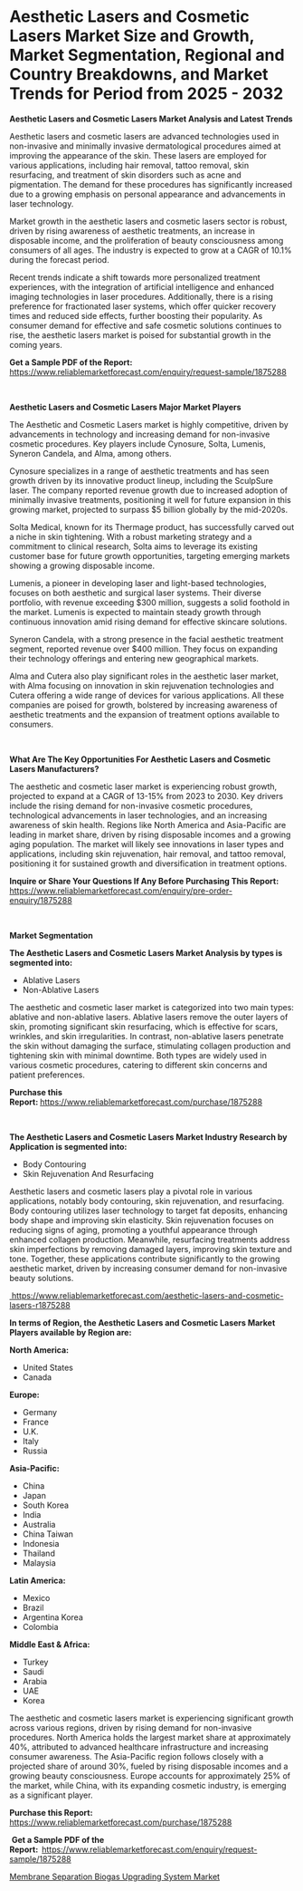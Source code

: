 <p><h1>Aesthetic Lasers and Cosmetic Lasers Market Size and Growth, Market Segmentation, Regional and Country Breakdowns, and Market Trends for Period from 2025 -  2032</h1></p><p><strong>Aesthetic Lasers and Cosmetic Lasers Market Analysis and Latest Trends</strong></p>
<p><p>Aesthetic lasers and cosmetic lasers are advanced technologies used in non-invasive and minimally invasive dermatological procedures aimed at improving the appearance of the skin. These lasers are employed for various applications, including hair removal, tattoo removal, skin resurfacing, and treatment of skin disorders such as acne and pigmentation. The demand for these procedures has significantly increased due to a growing emphasis on personal appearance and advancements in laser technology.</p><p>Market growth in the aesthetic lasers and cosmetic lasers sector is robust, driven by rising awareness of aesthetic treatments, an increase in disposable income, and the proliferation of beauty consciousness among consumers of all ages. The industry is expected to grow at a CAGR of 10.1% during the forecast period. </p><p>Recent trends indicate a shift towards more personalized treatment experiences, with the integration of artificial intelligence and enhanced imaging technologies in laser procedures. Additionally, there is a rising preference for fractionated laser systems, which offer quicker recovery times and reduced side effects, further boosting their popularity. As consumer demand for effective and safe cosmetic solutions continues to rise, the aesthetic lasers market is poised for substantial growth in the coming years.</p></p>
<p><strong>Get a Sample PDF of the Report:&nbsp;</strong> <a href="https://www.reliablemarketforecast.com/enquiry/request-sample/1875288?utm_campaign=2202&utm_medium=2&utm_source=Github&utm_content=ia&utm_term=28022025&utm_id=aesthetic-lasers-and-cosmetic-lasers">https://www.reliablemarketforecast.com/enquiry/request-sample/1875288</a></p>
<p>&nbsp;</p>
<p><strong>Aesthetic Lasers and Cosmetic Lasers Major Market Players</strong></p>
<p><p>The Aesthetic and Cosmetic Lasers market is highly competitive, driven by advancements in technology and increasing demand for non-invasive cosmetic procedures. Key players include Cynosure, Solta, Lumenis, Syneron Candela, and Alma, among others. </p><p>Cynosure specializes in a range of aesthetic treatments and has seen growth driven by its innovative product lineup, including the SculpSure laser. The company reported revenue growth due to increased adoption of minimally invasive treatments, positioning it well for future expansion in this growing market, projected to surpass $5 billion globally by the mid-2020s.</p><p>Solta Medical, known for its Thermage product, has successfully carved out a niche in skin tightening. With a robust marketing strategy and a commitment to clinical research, Solta aims to leverage its existing customer base for future growth opportunities, targeting emerging markets showing a growing disposable income.</p><p>Lumenis, a pioneer in developing laser and light-based technologies, focuses on both aesthetic and surgical laser systems. Their diverse portfolio, with revenue exceeding $300 million, suggests a solid foothold in the market. Lumenis is expected to maintain steady growth through continuous innovation amid rising demand for effective skincare solutions.</p><p>Syneron Candela, with a strong presence in the facial aesthetic treatment segment, reported revenue over $400 million. They focus on expanding their technology offerings and entering new geographical markets.</p><p>Alma and Cutera also play significant roles in the aesthetic laser market, with Alma focusing on innovation in skin rejuvenation technologies and Cutera offering a wide range of devices for various applications. All these companies are poised for growth, bolstered by increasing awareness of aesthetic treatments and the expansion of treatment options available to consumers.</p></p>
<p>&nbsp;</p>
<p><strong>What Are The Key Opportunities For Aesthetic Lasers and Cosmetic Lasers Manufacturers?</strong></p>
<p><p>The aesthetic and cosmetic laser market is experiencing robust growth, projected to expand at a CAGR of 13-15% from 2023 to 2030. Key drivers include the rising demand for non-invasive cosmetic procedures, technological advancements in laser technologies, and an increasing awareness of skin health. Regions like North America and Asia-Pacific are leading in market share, driven by rising disposable incomes and a growing aging population. The market will likely see innovations in laser types and applications, including skin rejuvenation, hair removal, and tattoo removal, positioning it for sustained growth and diversification in treatment options.</p></p>
<p><strong>Inquire or Share Your Questions If Any Before Purchasing This Report:</strong> <a href="https://www.reliablemarketforecast.com/enquiry/pre-order-enquiry/1875288?utm_campaign=2202&utm_medium=2&utm_source=Github&utm_content=ia&utm_term=28022025&utm_id=aesthetic-lasers-and-cosmetic-lasers">https://www.reliablemarketforecast.com/enquiry/pre-order-enquiry/1875288</a></p>
<p>&nbsp;</p>
<p><strong>Market Segmentation</strong></p>
<p><strong>The Aesthetic Lasers and Cosmetic Lasers Market Analysis by types is segmented into:</strong></p>
<p><ul><li>Ablative Lasers</li><li>Non-Ablative Lasers</li></ul></p>
<p><p>The aesthetic and cosmetic laser market is categorized into two main types: ablative and non-ablative lasers. Ablative lasers remove the outer layers of skin, promoting significant skin resurfacing, which is effective for scars, wrinkles, and skin irregularities. In contrast, non-ablative lasers penetrate the skin without damaging the surface, stimulating collagen production and tightening skin with minimal downtime. Both types are widely used in various cosmetic procedures, catering to different skin concerns and patient preferences.</p></p>
<p><strong>Purchase this Report:&nbsp;</strong><a href="https://www.reliablemarketforecast.com/purchase/1875288?utm_campaign=2202&utm_medium=2&utm_source=Github&utm_content=ia&utm_term=28022025&utm_id=aesthetic-lasers-and-cosmetic-lasers">https://www.reliablemarketforecast.com/purchase/1875288</a></p>
<p>&nbsp;</p>
<p><strong>The Aesthetic Lasers and Cosmetic Lasers Market Industry Research by Application is segmented into:</strong></p>
<p><ul><li>Body Contouring</li><li>Skin Rejuvenation And Resurfacing</li></ul></p>
<p><p>Aesthetic lasers and cosmetic lasers play a pivotal role in various applications, notably body contouring, skin rejuvenation, and resurfacing. Body contouring utilizes laser technology to target fat deposits, enhancing body shape and improving skin elasticity. Skin rejuvenation focuses on reducing signs of aging, promoting a youthful appearance through enhanced collagen production. Meanwhile, resurfacing treatments address skin imperfections by removing damaged layers, improving skin texture and tone. Together, these applications contribute significantly to the growing aesthetic market, driven by increasing consumer demand for non-invasive beauty solutions.</p></p>
<p><a href="https://www.reliablemarketforecast.com/aesthetic-lasers-and-cosmetic-lasers-r1875288?utm_campaign=2202&utm_medium=2&utm_source=Github&utm_content=ia&utm_term=28022025&utm_id=aesthetic-lasers-and-cosmetic-lasers">&nbsp;https://www.reliablemarketforecast.com/aesthetic-lasers-and-cosmetic-lasers-r1875288</a></p>
<p><strong>In terms of Region, the Aesthetic Lasers and Cosmetic Lasers Market Players available by Region are:</strong></p>
<p>
    <p> <strong> North America: </strong>
        <ul>
            <li>United States</li>
            <li>Canada</li>
        </ul>
        </p> 
    <p> <strong> Europe: </strong>
        <ul>
            <li>Germany</li>
            <li>France</li>
            <li>U.K.</li>
            <li>Italy</li>
            <li>Russia</li>
        </ul>
        </p> 
    <p> <strong> Asia-Pacific: </strong>
        <ul>
            <li>China</li>
            <li>Japan</li>
            <li>South Korea</li>
            <li>India</li>
            <li>Australia</li>
            <li>China Taiwan</li>
            <li>Indonesia</li>
            <li>Thailand</li>
            <li>Malaysia</li>
        </ul>
        </p> 
    <p> <strong> Latin America: </strong>
        <ul>
            <li>Mexico</li>
            <li>Brazil</li>
            <li>Argentina Korea</li>
            <li>Colombia</li>
        </ul>
        </p> 
    <p> <strong> Middle East & Africa: </strong>
        <ul>
            <li>Turkey</li>
            <li>Saudi</li>
            <li>Arabia</li>
            <li>UAE</li>
            <li>Korea</li>
        </ul>
    </p>
    </p>
<p><p>The aesthetic and cosmetic lasers market is experiencing significant growth across various regions, driven by rising demand for non-invasive procedures. North America holds the largest market share at approximately 40%, attributed to advanced healthcare infrastructure and increasing consumer awareness. The Asia-Pacific region follows closely with a projected share of around 30%, fueled by rising disposable incomes and a growing beauty consciousness. Europe accounts for approximately 25% of the market, while China, with its expanding cosmetic industry, is emerging as a significant player.</p></p>
<p><strong>Purchase this Report: </strong><a href="https://www.reliablemarketforecast.com/purchase/1875288?utm_campaign=2202&utm_medium=2&utm_source=Github&utm_content=ia&utm_term=28022025&utm_id=aesthetic-lasers-and-cosmetic-lasers">https://www.reliablemarketforecast.com/purchase/1875288</a></p>
<p>&nbsp;<strong>Get a Sample PDF of the Report:&nbsp;&nbsp;</strong><a href="https://www.reliablemarketforecast.com/enquiry/request-sample/1875288?utm_campaign=2202&utm_medium=2&utm_source=Github&utm_content=ia&utm_term=28022025&utm_id=aesthetic-lasers-and-cosmetic-lasers">https://www.reliablemarketforecast.com/enquiry/request-sample/1875288</a></p>
<p><strong></strong></p>
<p><p><a href="https://github.com/thanenegenqa/Market-Research-Report-List-1/blob/main/membrane-separation-biogas-upgrading-system-market.md?utm_campaign=2202&utm_medium=2&utm_source=Github&utm_content=ia&utm_term=28022025&utm_id=aesthetic-lasers-and-cosmetic-lasers">Membrane Separation Biogas Upgrading System Market</a></p></p>
